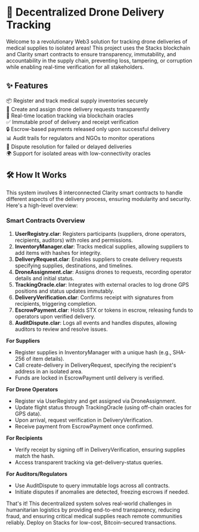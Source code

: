 # 🚀 Decentralized Drone Delivery Tracking

Welcome to a revolutionary Web3 solution for tracking drone deliveries of medical supplies to isolated areas! This project uses the Stacks blockchain and Clarity smart contracts to ensure transparency, immutability, and accountability in the supply chain, preventing loss, tampering, or corruption while enabling real-time verification for all stakeholders.

## ✨ Features
📦 Register and track medical supply inventories securely  
🛫 Create and assign drone delivery requests transparently  
📍 Real-time location tracking via blockchain oracles  
✅ Immutable proof of delivery and receipt verification  
🔒 Escrow-based payments released only upon successful delivery  
📊 Audit trails for regulators and NGOs to monitor operations  
🚫 Dispute resolution for failed or delayed deliveries  
🌍 Support for isolated areas with low-connectivity oracles  

## 🛠 How It Works
This system involves 8 interconnected Clarity smart contracts to handle different aspects of the delivery process, ensuring modularity and security. Here's a high-level overview:

### Smart Contracts Overview
1. **UserRegistry.clar**: Registers participants (suppliers, drone operators, recipients, auditors) with roles and permissions.  
2. **InventoryManager.clar**: Tracks medical supplies, allowing suppliers to add items with hashes for integrity.  
3. **DeliveryRequest.clar**: Enables suppliers to create delivery requests specifying supplies, destinations, and timelines.  
4. **DroneAssignment.clar**: Assigns drones to requests, recording operator details and initial status.  
5. **TrackingOracle.clar**: Integrates with external oracles to log drone GPS positions and status updates immutably.  
6. **DeliveryVerification.clar**: Confirms receipt with signatures from recipients, triggering completion.  
7. **EscrowPayment.clar**: Holds STX or tokens in escrow, releasing funds to operators upon verified delivery.  
8. **AuditDispute.clar**: Logs all events and handles disputes, allowing auditors to review and resolve issues.

**For Suppliers**  
- Register supplies in InventoryManager with a unique hash (e.g., SHA-256 of item details).  
- Call create-delivery in DeliveryRequest, specifying the recipient's address in an isolated area.  
- Funds are locked in EscrowPayment until delivery is verified.  

**For Drone Operators**  
- Register via UserRegistry and get assigned via DroneAssignment.  
- Update flight status through TrackingOracle (using off-chain oracles for GPS data).  
- Upon arrival, request verification in DeliveryVerification.  
- Receive payment from EscrowPayment once confirmed.  

**For Recipients**  
- Verify receipt by signing off in DeliveryVerification, ensuring supplies match the hash.  
- Access transparent tracking via get-delivery-status queries.  

**For Auditors/Regulators**  
- Use AuditDispute to query immutable logs across all contracts.  
- Initiate disputes if anomalies are detected, freezing escrows if needed.  

That's it! This decentralized system solves real-world challenges in humanitarian logistics by providing end-to-end transparency, reducing fraud, and ensuring critical medical supplies reach remote communities reliably. Deploy on Stacks for low-cost, Bitcoin-secured transactions.